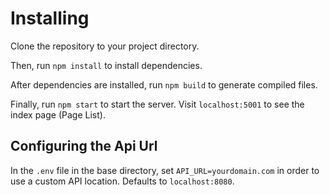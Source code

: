 # Installing
Clone the repository to your project directory.

Then, run `npm install` to install dependencies.

After dependencies are installed, run `npm build` to generate compiled files.

Finally, run `npm start` to start the server. Visit `localhost:5001` to see the index page (Page List).


## Configuring the Api Url
In the `.env` file in the base directory, set `API_URL=yourdomain.com` in order to use a custom API location. Defaults to `localhost:8080`.
